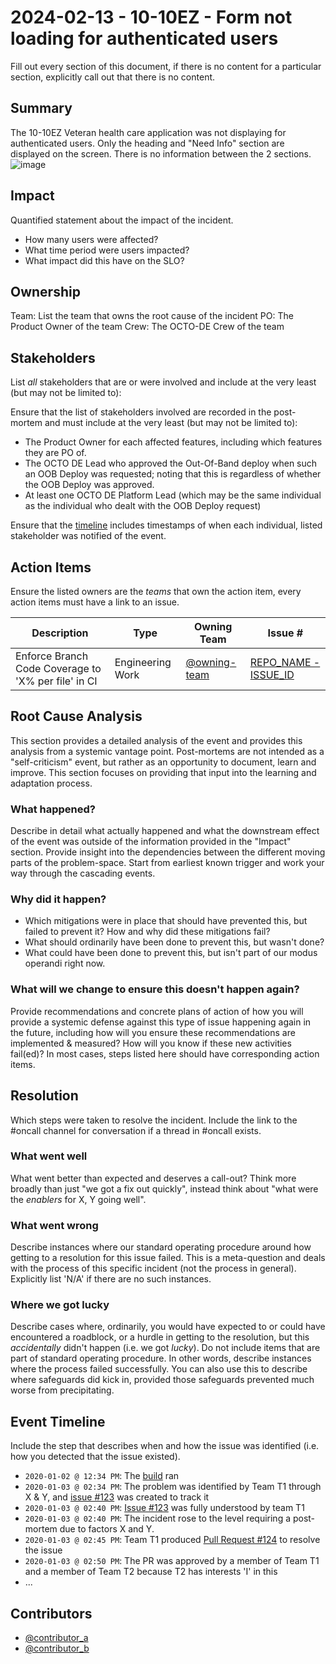 # 2024-02-13 - 10-10EZ - Form not loading for authenticated users

Fill out every section of this document, if there is no content for a particular section, explicitly call out that there is no content.

## Summary

The 10-10EZ Veteran health care application was not displaying for authenticated users.  Only the heading and "Need Info" section are displayed on the screen.  There is no information between the 2 sections.
![image](https://github.com/department-of-veterans-affairs/va.gov-team/assets/92328831/8061855e-9f34-4e3c-bd38-a72d46e9a25f)


## Impact

Quantified statement about the impact of the incident.

- How many users were affected?
- What time period were users impacted?
- What impact did this have on the SLO?

## Ownership

Team: List the team that owns the root cause of the incident
PO: The Product Owner of the team
Crew: The OCTO-DE Crew of the team

## Stakeholders

List _all_ stakeholders that are or were involved and include at the very least (but may not be limited to):

Ensure that the list of stakeholders involved are recorded in the post-mortem and must include at the very least (but may not be limited to):

- The Product Owner for each affected features, including which features they are PO of.
- The OCTO DE Lead who approved the Out-Of-Band deploy when such an OOB Deploy was requested; noting that this is regardless of whether the OOB Deploy was approved.
- At least one OCTO DE Platform Lead (which may be the same individual as the individual who dealt with the OOB Deploy request)

Ensure that the [timeline](#event-timeline) includes timestamps of when each individual, listed stakeholder was notified of the event.

## Action Items

Ensure the listed owners are the _teams_ that own the action item, every action items must have a link to an issue.

| Description | Type | Owning Team | Issue # |
| --- | --- | --- | --- |
| Enforce Branch Code Coverage to 'X% per file' in CI | Engineering Work | [@owning-team](https://github.com/orgs/department-of-veterans-affairs/teams/owning-team) | [REPO_NAME - ISSUE_ID](https://github.com/department-of-veterans-affairs/${REPO_NAME}/issues/1) |

## Root Cause Analysis

This section provides a detailed analysis of the event and provides this analysis from a systemic vantage point. Post-mortems are not intended as a "self-criticism" event, but rather as an opportunity to document, learn and improve. This section focuses on providing that input into the learning and adaptation process.

### What happened?

Describe in detail what actually happened and what the downstream effect of the event was outside of the information provided in the "Impact" section. Provide insight into the dependencies between the different moving parts of the problem-space. Start from earliest known trigger and work your way through the cascading events.

### Why did it happen?

- Which mitigations were in place that should have prevented this, but failed to prevent it? How and why did these mitigations fail?
- What should ordinarily have been done to prevent this, but wasn't done?
- What could have been done to prevent this, but isn't part of our modus operandi right now.

### What will we change to ensure this doesn't happen again?

Provide recommendations and concrete plans of action of how you will provide a systemic defense against this type of issue happening again in the future, including how will you ensure these recommendations are implemented & measured? How will you know if these new activities fail(ed)? In most cases, steps listed here should have corresponding action items.

## Resolution

Which steps were taken to resolve the incident. Include the link to the #oncall channel for conversation if a thread in #oncall exists.

### What went well

What went better than expected and deserves a call-out? Think more broadly than just "we got a fix out quickly", instead think about "what were the _enablers_ for X, Y going well".

### What went wrong

Describe instances where our standard operating procedure around how getting to a resolution for this issue failed. This is a meta-question and deals with the process of this specific incident (not the process in general).
Explicitly list 'N/A' if there are no such instances.

### Where we got lucky

Describe cases where, ordinarily, you would have expected to or could have encountered a roadblock, or a hurdle in getting to the resolution, but this _accidentally_ didn't happen (i.e. we got _lucky_). Do not include items that are part of standard operating procedure. In other words, describe instances where the process failed successfully. You can also use this to describe where safeguards did kick in, provided those safeguards prevented much worse from precipitating.

## Event Timeline

Include the step that describes when and how the issue was identified (i.e. how you detected that the issue existed).

- `2020-01-02 @ 12:34 PM`: The [build](https://build.reference.url/details) ran
- `2020-01-03 @ 02:34 PM`: The problem was identified by Team T1 through X & Y, and [issue #123](https://github.com/department-of-veterans-affairs/${REPO_NAME}/issues/123) was created to track it
- `2020-01-03 @ 02:40 PM`: [Issue #123](https://github.com/department-of-veterans-affairs/${REPO_NAME}/issues/123) was fully understood by team T1
- `2020-01-03 @ 02:40 PM`: The incident rose to the level requiring a post-mortem due to factors X and Y.
- `2020-01-03 @ 02:45 PM`: Team T1 produced [Pull Request #124](https://github.com/department-of-veterans-affairs/${REPO_NAME}/pull/124) to resolve the issue
- `2020-01-03 @ 02:50 PM`: The PR was approved by a member of Team T1 and a member of Team T2 because T2 has interests 'I' in this
- ...

## Contributors

- [@contributor_a](https://github.com/@contributor_a)
- [@contributor_b](https://github.com/@contributor_b)
